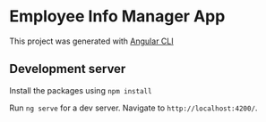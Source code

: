 # Employee Info Manager App

This project was generated with [Angular CLI](https://github.com/angular/angular-cli)

## Development server

Install the packages using `npm install`

Run `ng serve` for a dev server. Navigate to `http://localhost:4200/`.
